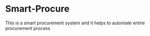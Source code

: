 # Smart-Procure
This is a smart procurement system and it helps to automate entire procurement process
